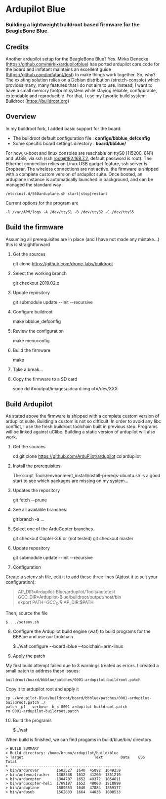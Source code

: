 # Ardupilot Blue
### Building a lightweight buildroot based firmware for the BeagleBone Blue.


## Credits
Another ardupilot setup for the BeagleBone Blue?
Yes. Mirko Denecke (https://github.com/mirkix/ardupilotblue) has ported
ardupilot core code for the board and imfatant maintains an excellent guide 
(https://github.com/imfatant/test) to make things work together.
So, why? The existing solution relies on a Debian distribution
(stretch-console) which provides many, many features that I do not aim to use.
Instead, I want to have a small memory footprint system while staying
reliable, configurable, extendable and reproducible.
For that, I use my favorite build system: Buildroot (https://buildroot.org)

## Overview
In my buildroot fork, I added basic support for the board:
 
- The buildroot default configuration file : **configs/bbblue_defconfig**
- Some specific board settings directory   : **board/bbblue/**

For now, u-boot and linux consoles are reachable on ttyS0 (115200, 8N1) and
µUSB, via ssh (ssh root@192.168.7.2, default password is root). The Ethernet
connection relies on Linux USB gadget feature, ssh server is Dropbear. The
wireless connections are not active. the firmware is shipped with a complete
custom version of ardupilot suite.
Once booted, an arduplane instance is automatically launched in background,
and can be managed the standard way :

	/etc/init.d/S60arduplane.sh start|stop|restart

  Current options for the program are
  
	-l /var/APM/logs -A /dev/ttyS1 -B /dev/ttyS2 -C /dev/ttyS5

## Build the firmware

Assuming all prerequisites are in place (and I have not made any mistake...) this is straightforward

1) Get the sources

	git clone https://github.com/drone-labs/buildroot

2) Select the working branch

	git checkout 2019.02.x

3) Update repository

	git submodule update --init --recursive

4) Configure buildroot

	make bbblue_defconfig

5) Review the configuration

	make menuconfig

5) Build the firmware

	make

6) Take a break...

7) Copy the firmware to a SD card

	sudo dd if=output/images/sdcard.img of=/dev/XXX


## Build Ardupilot
As stated above the firmware is shipped with a complete custom version of ardupilot suite.
Building a custom is not so difficult. In order to avoid any libc conflict, I use the fresh
buildroot toolchain built in previous step. Programs will be linked against uClibc.
Building a static version of ardupilot will also work.

1) Get the sources

	cd
	git clone https://github.com/ArduPilot/ardupilot
		cd ardupilot
    
2)  Install the prerequisites

	The script Tools/environment_install/install-prereqs-ubuntu.sh is a good
	start to see which packages are missing on my system...
    
3) Updates the repository

	git fetch --prune
    
4) See all available branches.

	git branch -a
	...

5) Select one of the ArduCopter branches.

	git checkout Copter-3.6
	or (not tested)
	git checkout master

6) Update repository

	git submodule update --init --recursive

7) Configuration

Create a setenv.sh file, edit it to add these three lines (Ajdust it to suit your configuration):

> AP_DIR=Ardupilot-Blue/ardupilot/Tools/autotest  
> GCC_DIR=Ardupilot-Blue/buildroot/output/host/bin  
> export PATH=$GCC_DIR:$AP_DIR:$PATH  

Then, source the file

	$ . ./setenv.sh
 
8) Configure the Ardupilot build engine (waf) to build programs for the BBBlue and use our toolchain

	$ ./waf configure --board=blue --toolchain=arm-linux

9) Apply the patch

My first build attempt failed due to 3 warnings treated as errors.
I created a small patch to address these issues:

	buildroot/board/bbblue/patches/0001-ardupilot-buildroot.patch

Copy it to ardupilot root and apply it
 
	cp ~/Ardupilot-Blue/buildroot/board/bbblue/patches/0001-ardupilot-buildroot.patch ./
	patch -p1 --verbose -b < 0001-ardupilot-buildroot.patch
	rm 0001-ardupilot-buildroot.patch

10) Build the programs

	$ ./waf
 
When build is finished, we can find progams in build/blue/bin/ directory

	> BUILD SUMMARY  
	> Build directory: /home/bruno/ardupilot/build/blue  
	> Target								Text		Data	BSS			Total  
	> --------------------------------------------------  
	> bin/ardurover        1602527  1640  45092  1649259  
	> bin/antennatracker   1308338  1612  41260  1351210  
	> bin/arducopter       1804787  1652  48372  1854811  
	> bin/arducopter-heli  1769187  1652  48060  1818899  
	> bin/arduplane        1809853  1640  47884  1859377  
	> bin/ardusub          1562833  1664  44036  1608533  






